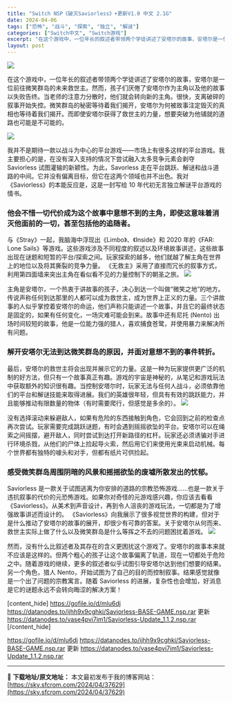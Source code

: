 ```yaml
---
title: "Switch NSP《破灭Saviorless》+更新V1.0 中文 2.1G"
date: 2024-04-06
tags: ["恐怖", "战斗", "探索", "独立", "解谜"]
categories: ["Switch中文", "Switch游戏"]
excerpt: "在这个游戏中，一位年长的叙述者带领两个学徒讲述了安塔尔的故事，安塔尔是一位前往微笑群岛的未来救世主。然而，孩子们厌倦了安塔尔作为主角以及他的故事以失败告终。当老师的注意力分散时，他们就会转向新的主角。很快，支离破碎的叙事开始失控。微笑群岛的秘密等待着我们揭开，安塔尔为何被故事注定毁灭的真相也等待着我&hellip;"
layout: post
---
```


<img class="size-full wp-image-37493 aligncenter lazy entered loaded" src="https://sky.sfcrom.com/wp-content/uploads/2024/04/2024040504194479.webp" />

在这个游戏中，一位年长的叙述者带领两个学徒讲述了安塔尔的故事，安塔尔是一位前往微笑群岛的未来救世主。然而，孩子们厌倦了安塔尔作为主角以及他的故事以失败告终。当老师的注意力分散时，他们就会转向新的主角。很快，支离破碎的叙事开始失控。微笑群岛的秘密等待着我们揭开，安塔尔为何被故事注定毁灭的真相也等待着我们揭开。而即使安塔尔获得了救世主的力量，想要突破为他铺就的道路也可能是不可能的。

<img class="lazy entered loaded" src="https://sky.sfcrom.com/wp-content/uploads/2024/04/20240405122215-5f6a1.jpeg"/>

<span>我并不是期待一款以战斗为中心的平台游戏——市场上有很多这样的平台游戏。我主要担心的是，在没有深入支持的情况下尝试融入太多竞争元素会剥夺 Saviorless 试图灌输的新颖性。为此，Savorless 走在平台跳跃、解谜和战斗道路的中间。它并没有偏离目标，但它在这两个领域也并不出色。我对《Saviorless》的本能反应是，这是一封写给 10 年代初无言独立解谜平台游戏的情书。</span>
<h3><span>他会不惜一切代价成为这个故事中意想不到的主角，即使这意味着消灭他面前的一切，甚至包括他的追随者。</span></h3>
<span>与《Stray》一起，我脑海中浮现出《Limbo》、《Inside》和 2020 年的《FAR: Lone Sails》等游戏。这些游戏涉及不同程度的叙述以及环境故事讲述，这些故事出现在谜题和短暂的平台/探索之间。玩家探索的越多，他们就越了解主角在世界上的地位以及将其撕裂的竞争力量。 《无救主》采用了直接而冗长的叙事方式，利用第四面墙来突出主角在看似看不见的力量控制下的朝圣之旅。</span>

<img class="lazy entered loaded" src="https://sky.sfcrom.com/wp-content/uploads/2024/04/20240405122213-1d645.jpeg"/>

<span>主角是安塔尔，一个热衷于讲故事的孩子，决心到达一个叫做“微笑之地”的地方。传说声称任何到达那里的人都可以成为救世主，成为世界上正义的力量。三个讲故事的人似乎掌控着安塔尔的命运，他们声称只能讲述一个故事，并且它的最终状态是固定的，如果有任何变化，一场灾难可能会到来。故事中还有尼托 (Nento) 出场时间较短的故事，他是一位能力强的猎人，喜欢捕食苍鹭，并使用暴力来解决所有问题。</span>
<h3><span>解开安塔尔无法到达微笑群岛的原因，并面对意想不到的事件转折。</span></h3>
<span>最后，安塔尔的救世主将会出现并展示它的力量。这是一种为玩家提供更广泛的机制的好方法，但只有一个故事真正有趣。游戏的宇宙是神秘的，从笔记和游戏玩法中获取额外的知识很有趣。当控制安塔尔时，玩家无法与任何人战斗，必须依靠他们的平台和解谜技能来取得进展。我们的英雄很年轻，但具有有效的跳跃能力，并且能够推动有限数量的物体（有时需要爬行，但感觉是多余的）。</span>

<img class="lazy entered loaded" src="https://sky.sfcrom.com/wp-content/uploads/2024/04/20240405122210-4c950.jpeg"/>

<span>没有选择滚动来躲避敌人，如果有危险的东西接触到角色，它会回到之前的检查点再次尝试。玩家需要完成跳跃谜题，有时会遇到摇摇欲坠的平台。安塔尔可以在绳索之间摇摆，避开敌人，同时尝试到达打开新路径的杠杆。玩家还必须诱骗对手进行环境杀戮，从他们的尸体上捡起导火索，然后用它们来使用光束来启动机械。每个世界都有独特的噱头和对手，但都有纸片可供捡起。</span>
<h3><span>感受微笑群岛周围阴暗的风景和摇摇欲坠的废墟所散发出的忧郁。</span></h3>
<span>Saviorless 是一款关于试图逃离为你安排的道路的宗教恐怖游戏……也是一款关于违抗叙事的代价的元恐怖游戏。如果你对奇怪的元游戏感兴趣，你应该去看看《Saviorless》。从美术到声音设计，再到令人沮丧的游戏玩法，一切都是为了增强故事讲述而设计的。 《Saviorless》向我展示了很多视觉世界的构建，但对于是什么推动了安塔尔的故事的展开，却很少有可靠的答案。关于安塔尔从何而来、救世主实际上做了什么以及微笑群岛是什么等挥之不去的问题困扰着游戏。</span>

<img class="lazy entered loaded" src="https://sky.sfcrom.com/wp-content/uploads/2024/04/20240405122205-43d71.jpeg"/>

然而，没有什么比叙述者及其存在的含义更困扰这个游戏了。安塔尔的故事本来就不应该是这样的。但两个粗心的孩子让这个故事偏离了轨道，现在一切都处于危险之中。随着游戏的继续，更多的叙述者似乎试图引导安塔尔达到他们想要的结果。另一个角色，猎人 Nento，开始试图为了自己的目的而控制叙事。结果感觉就像是一个出了问题的宗教寓言。随着 Saviorless 的进展，复杂性也会增加，好消息是它的谜题永远不会转向晦涩的解决方案！

[content_hide]
https://gofile.io/d/mlu6dj
https://datanodes.to/ijhh9x9cghki/Saviorless-BASE-GAME.nsp.rar
更新
https://datanodes.to/vase4pvi7im1/Saviorless-Update_1.1.2.nsp.rar
[/content_hide]

<!--wechatfans start-->
https://gofile.io/d/mlu6dj
https://datanodes.to/ijhh9x9cghki/Saviorless-BASE-GAME.nsp.rar
更新
https://datanodes.to/vase4pvi7im1/Saviorless-Update_1.1.2.nsp.rar
<!--wechatfans end-->

---
📖 **下载地址/原文地址：** 本文最初发布于我的博客网站：[https://sky.sfcrom.com/2024/04/37629](https://sky.sfcrom.com/2024/04/37629)
